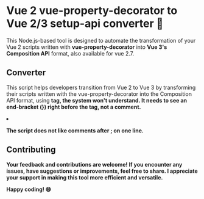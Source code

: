 # Vue 2 vue-property-decorator to Vue 2/3 setup-api converter :rocket:
This Node.js-based tool is designed to automate the transformation of your Vue 2 scripts written with **vue-property-decorator** into **Vue 3's Composition API** format, also available for vue 2.7.

## Converter
This script helps developers transition from Vue 2 to Vue 3 by transforming their scripts written with the vue-property-decorator into the Composition API format, using **<script setup lang="ts">**

## Requirements
1. Node.js installed on your machine. If not, you can download it from [Node.js Official Website](https://nodejs.org/).
2. Terminal window.

## How To Use
Following these simple steps to convert your Vue 2 scripts:
```
npm install -g vue-declassify-to-setup
vue-convert --help
```
## Usage
### Convert a directory:
```
vue-convert -p "./src/components/"
```
### Convert a file:
```
vue-convert -p "./filename.vue"
```

## Features
This script is capable of converting a range of Vue and **vue-property-decorator**  features, including:

* Const
* Objects
* Arrays
* Methods
* Computed / Get
* $refs
* @Watch
* @Emit
* @Vmodel
* @Prop
* @PropSync
* Interfaces
* Imports
* $vuetify, $slot, $set, $delete, $forceUpdate, $router, $route, $nextTick
* And more...


### Run help for more options:
```
vue-convert --help
  
      --help         Show help                                       
      --version      Show version number                               
  -p, --path         The path to the file or directory to convert
                                                            
  -d, --destination  Specify the path to the destination directory.
                     Defaults to the current path.                       
  -v, --vue          Set the Vue target version. By default, it is set to
                     2. Use 3 to convert to Vue 3. The difference is
                     related to v-model.                                 
  -n, --no-comment   Disable the inclusion of informative comments within
                     the JavaScript code for importing the modelWrapper.
  -r, --required     Set all the properties as required  
```
### More example:
```
vue-convert --path . --destination "./exportfolder" --vue 3 -n
```

## Disclaimer
Please note that this script is designed to work with a **tab size of 2**. If your editor uses a different tab size, adjust it accordingly before running the converter.

This version **only supports double-quoted** strings. Make sure the code is set up with double-quoted strings before running the converter.

"The provided script is to be used at your own risk. It was specifically designed and tested for a specific project in a particular environment, and may require manual adjustments when applied in different contexts. In this version, the **"@Components" decorator is not converted** as it's often unnecessary. Auto-linting is anticipated."

While this project focuses on achieving up to 95% conversion for a specific project, it might not address all decorator scenarios, making it potentially incomplete for certain requirements. Your understanding is appreciated.

## Known issues
1. If you write comments just before the </script> tag, the system won't understand. It needs to see an end-bracket (}) right before the </script> tag, not a comment.

2. The script does not like comments after ; on one line.

## Contributing
Your feedback and contributions are welcome! If you encounter any issues, have suggestions or improvements, feel free to share. I appreciate your support in making this tool more efficient and versatile.

Happy coding! :smile:
